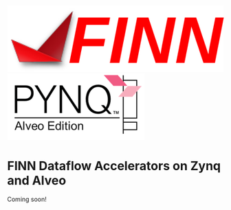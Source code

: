 ![alt tag](./finn-logo.png)
![alt tag](./pynq-alveo-logo.png)

# FINN Dataflow Accelerators on Zynq and Alveo
 Coming soon!
